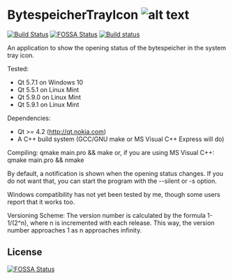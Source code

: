 # BytespeicherTrayIcon ![alt text](res/open-32.png "BytespeicherTrayIcon")
[![Build Status](https://travis-ci.org/Bytespeicher/BytespeicherTrayIcon.svg?branch=master)](https://travis-ci.org/Bytespeicher/BytespeicherTrayIcon) [![FOSSA Status](https://app.fossa.io/api/projects/git%2Bgithub.com%2Fjurkov%2FStratumsphereTrayIcon.svg?type=shield)](https://app.fossa.io/projects/git%2Bgithub.com%2Fjurkov%2FStratumsphereTrayIcon?ref=badge_shield)
 [![Build status](https://ci.appveyor.com/api/projects/status/rltl3xgwt914vvrk/branch/master?svg=true)](https://ci.appveyor.com/project/mkzero/bytespeichertrayicon/branch/master)


An application to show the opening status of the bytespeicher in the
system tray icon.

Tested:
 * Qt 5.7.1 on Windows 10
 * Qt 5.5.1 on Linux Mint
 * Qt 5.9.0 on Linux Mint
 * Qt 5.9.1 on Linux Mint
 
Dependencies:
 * Qt >= 4.2 (http://qt.nokia.com)
 * A C++ build system (GCC/GNU make or MS Visual C++ Express will do)

Compiling:
  qmake main.pro && make
or, if you are using MS Visual C++:
  qmake main.pro && nmake

By default, a notification is shown when the opening status changes. If you do
not want that, you can start the program with the --silent or -s option.

Windows compatibility has not yet been tested by me, though some users report
that it works too.

Versioning Scheme:
The version number is calculated by the formula 1-1/(2^n), where n is
incremented with each release. This way, the version number approaches 1 as n
approaches infinity.


## License
[![FOSSA Status](https://app.fossa.io/api/projects/git%2Bgithub.com%2Fjurkov%2FStratumsphereTrayIcon.svg?type=large)](https://app.fossa.io/projects/git%2Bgithub.com%2Fjurkov%2FStratumsphereTrayIcon?ref=badge_large)